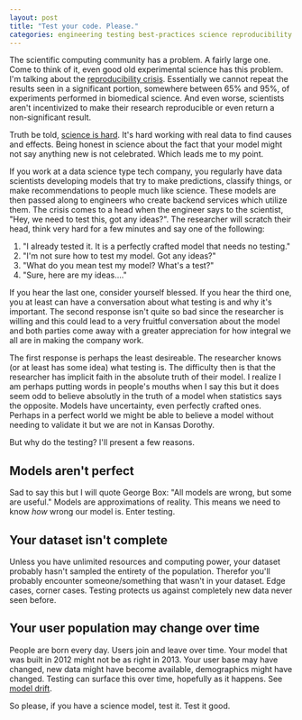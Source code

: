 ```yaml
---
layout: post
title: "Test your code. Please."
categories: engineering testing best-practices science reproducibility
---
```


The scientific computing community has a problem. A fairly large one. Come to think of it, even
good old experimental science has this problem. I'm talking about the 
[reproducibility crisis](http://www.wired.co.uk/article/science-academic-papers-review). 
Essentially we cannot repeat the results seen in a significant portion, somewhere between 65%
and 95%, of experiments performed in biomedical science. And even worse, scientists aren't
incentivized to make their research reproducible or even return a non-significant result.

Truth be told, [science is hard](https://fivethirtyeight.com/features/science-isnt-broken/#part1).
It's hard working with real data to find causes and effects. Being honest in science about the
fact that your model might not say anything new is not celebrated. Which leads me to my point.

If you work at a data science type tech company, you regularly have data scientists developing
models that try to make predictions, classify things, or make recommendations to people much like
science. These models are then passed along to engineers who create backend services which utilize
them. The crisis comes to a head when the engineer says to the scientist, "Hey, we need to test 
this, got any ideas?". The researcher will scratch their head, think very hard for a few minutes 
and say one of the following:

1. "I already tested it. It is a perfectly crafted model that needs no testing."
1. "I'm not sure how to test my model. Got any ideas?"
1. "What do you mean test my model? What's a test?"
1. "Sure, here are my ideas...."

If you hear the last one, consider yourself blessed. If you hear the third one, you at least can
have a conversation about what testing is and why it's important. The second response isn't quite
so bad since the researcher is willing and this could lead to a very fruitful conversation about
the model and both parties come away with a greater appreciation for how integral we all are
in making the company work.

The first response is perhaps the least desireable. The researcher knows (or at least has some idea)
what testing is. The difficulty then is that the researcher has implicit faith in the absolute
truth of their model. I realize I am perhaps putting words in people's mouths when I say this
but it does seem odd to believe absolutly in the truth of a model when statistics says the
opposite. Models have uncertainty, even perfectly crafted ones. Perhaps in a perfect world we might be
able to believe a model without needing to validate it but we are not in Kansas Dorothy.

But why do the testing? I'll present a few reasons.

## Models aren't perfect

Sad to say this but I will quote George Box: "All models are wrong, but some are useful." Models are
approximations of reality. This means we need to know *how* wrong our model is. Enter testing.

## Your dataset isn't complete

Unless you have unlimited resources and computing power, your dataset probably hasn't sampled the
entirety of the population. Therefor you'll probably encounter someone/something that wasn't in
your dataset. Edge cases, corner cases. Testing protects us against completely new data never
seen before.

## Your user population may change over time

People are born every day. Users join and leave over time. Your model that was built in 2012 might
not be as right in 2013. Your user base may have changed, new data might have become available,
demographics might have changed. Testing can surface this over time, hopefully as it happens. See
[model drift](https://en.wikipedia.org/wiki/Concept_drift).

So please, if you have a science model, test it. Test it good.
